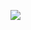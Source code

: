 <a href="https://www.youtube.com/watch?v=K_IjMCDdYNQ"><img src="https://i.ytimg.com/vi/K_IjMCDdYNQ/hq720.jpg" /></a>
